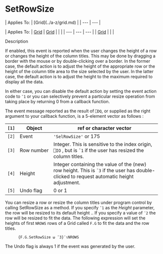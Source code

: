 




<h1 class="heading"><span class="name">SetRowSize</span></h1>
| Applies To: | [Grid](../a-z/grid.md) |
| --- | ---  |

| Applies To: | [Grid](../a-z/grid.md) | [Grid](../a-z/grid.md) |  |  |
| --- | --- | ---  |
| [Grid](../a-z/grid.md) |  |  |


Description


If enabled, this event is reported when the user changes the height of a row or changes the height of the column titles. This may be done by dragging a border with the mouse or by double-clicking over a border. In the former case, the default action is to adjust the height of the appropriate row or the height of the column title area to the size selected by the user. In the latter case, the default action is to adjust the height to the maximum required to display all the data.



In either case, you can disable the default action by setting the event action code to `¯1` or you can selectively prevent a particular resize operation from taking place by returning 0 from a callback function.



The event message reported as the result of `⎕DQ`, or supplied as the right argument to your callback function, is a 5-element vector as follows :

| `[1]` | Object | ref or character vector |
| --- | --- | ---  |
| `[2]` | Event | `'SelRowSize'` or 175 |
| `[3]` | Row number | Integer. This is sensitive to the index origin, `⎕IO` , but is `¯1` if the user has resized the column titles. |
| `[4]` | Height | Integer containing the value of the (new) row height. This is `¯3` if the user has double-clicked to request automatic height adjustment. |
| `[5]` | Undo flag | 0 or 1 |




You can resize a row or resize the column titles under program control by calling SetRowSize as a method. If you specify `¯1` as the *Height* parameter, the row will be resized to its default height .. If you specify a value of `¯2` the row will be resized to fit the data. The following expression will set the heights of first `NROWS` rows of a Grid called `F.G` to fit the data and the row titles.
```apl
      {F.G.SetRowSize ⍵ ¯3}¨⍳NROWS
```



The Undo flag is always 1 if the event was generated by the user.


